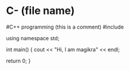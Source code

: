 # C- (file name)
#C++ programming (this is a comment)
#include <iostream>

using namespace std;

int main()
{
   cout << "Hi, I am magikra" << endl; 
   
   return 0;
}


   
